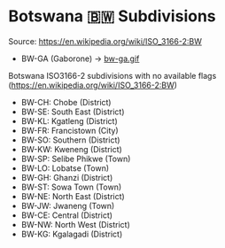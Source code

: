 # Botswana 🇧🇼 Subdivisions

Source: https://en.wikipedia.org/wiki/ISO_3166-2:BW

* BW-GA (Gaborone) -> [bw-ga.gif](https://github.com/amckenna41/iso3166-flag-icons/blob/main/iso3166-2-icons/BW/bw-ga.gif)

Botswana ISO3166-2 subdivisions with no available flags (https://en.wikipedia.org/wiki/ISO_3166-2:BW)

* BW-CH: Chobe (District)
* BW-SE: South East (District)
* BW-KL: Kgatleng (District)
* BW-FR: Francistown (City)
* BW-SO: Southern (District)
* BW-KW: Kweneng (District)
* BW-SP: Selibe Phikwe (Town)
* BW-LO: Lobatse (Town)
* BW-GH: Ghanzi (District)
* BW-ST: Sowa Town (Town)
* BW-NE: North East (District)
* BW-JW: Jwaneng (Town)
* BW-CE: Central (District)
* BW-NW: North West (District)
* BW-KG: Kgalagadi (District)